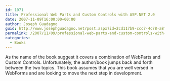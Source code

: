 ```yaml
---
id: 1071
title: Professional Web Parts and Custom Controls with ASP.NET 2.0
date: 2007-11-09T16:00:00+00:00
author: Joseph Guadagno
guid: http://www.josephguadagno.net/post.aspx?id=2cd117b9-ccc7-4c78-a8fe-09fe2beff8d6
permalink: /2007/11/09/professional-web-parts-and-custom-controls-with-asp-net-2-0/
categories:
  - Books
---
```

As the name of the book suggest it covers a combination of WebParts and Custom Controls.  Unfortunately, the author/book jumps back and forth between the two topics.  This book assumes that you are well versed in WebForms and are looking to move the next step in development.